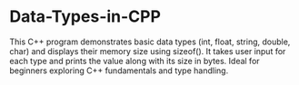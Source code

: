 # Data-Types-in-CPP
This C++ program demonstrates basic data types (int, float, string, double, char) and displays their memory size using sizeof(). It takes user input for each type and prints the value along with its size in bytes. Ideal for beginners exploring C++ fundamentals and type handling.
